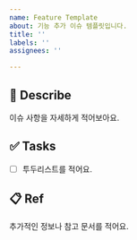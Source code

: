 ```yaml
---
name: Feature Template
about: 기능 추가 이슈 템플릿입니다.
title: ''
labels: ''
assignees: ''

---
```


## 📄 Describe

이슈 사항을 자세하게 적어보아요.

## ✅ Tasks

- [ ] 투두리스트를 적어요.

## 📋 Ref

추가적인 정보나 참고 문서를 적어요.
